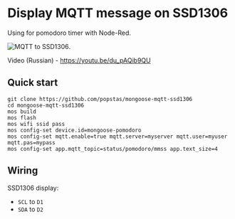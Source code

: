 # Display MQTT message on SSD1306

Using for pomodoro timer with Node-Red.

![MQTT to SSD1306](assets/demo.gif).

Video (Russian) - https://youtu.be/du_pAQib9QU

## Quick start

```
git clone https://github.com/popstas/mongoose-mqtt-ssd1306
cd mongoose-mqtt-ssd1306
mos build
mos flash
mos wifi ssid pass
mos config-set device.id=mongoose-pomodoro
mos config-set mqtt.enable=true mqtt.server=myserver mqtt.user=myuser mqtt.pas=mypass
mos config-set app.mqtt_topic=status/pomodoro/mmss app.text_size=4
```

## Wiring
SSD1306 display:
- `SCL` to `D1`
- `SDA` to `D2`
